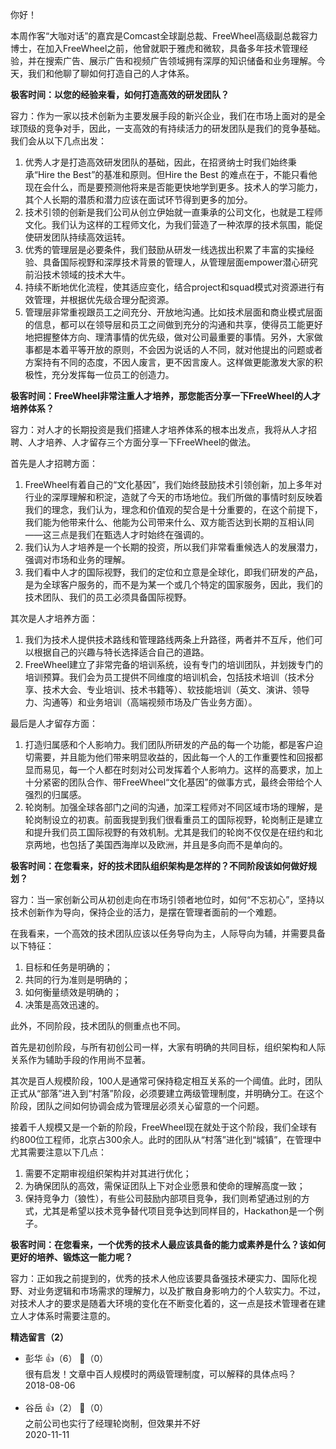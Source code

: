你好！

本周作客“大咖对话”的嘉宾是Comcast全球副总裁、FreeWheel高级副总裁容力博士，在加入FreeWheel之前，他曾就职于雅虎和微软，具备多年技术管理经验，并在搜索广告、展示广告和视频广告领域拥有深厚的知识储备和业务理解。今天，我们和他聊了聊如何打造自己的人才体系。

**极客时间：以您的经验来看，如何打造高效的研发团队？**

容力：作为一家以技术创新为主要发展手段的新兴企业，我们在市场上面对的是全球顶级的竞争对手，因此，一支高效的有持续活力的研发团队是我们的竞争基础。我们会从以下几点出发：

1. 优秀人才是打造高效研发团队的基础，因此，在招贤纳士时我们始终秉承“Hire the Best”的基准和原则。但Hire the Best 的难点在于，不能只看他现在会什么，而是要预测他将来是否能更快地学到更多。技术人的学习能力，其个人长期的潜质和潜力应该在面试环节得到更多的加分。
2. 技术引领的创新是我们公司从创立伊始就一直秉承的公司文化，也就是工程师文化。我们认为这样的工程师文化，为我们营造了一种浓厚的技术氛围，能促使研发团队持续高效运转。
3. 优秀的管理层是必要条件，我们鼓励从研发一线选拔出积累了丰富的实操经验、具备国际视野和深厚技术背景的管理人，从管理层面empower潜心研究前沿技术领域的技术大牛。
4. 持续不断地优化流程，使其适应变化，结合project和squad模式对资源进行有效管理，并根据优先级合理分配资源。
5. 管理层非常重视跟员工之间充分、开放地沟通。比如技术层面和商业模式层面的信息，都可以在领导层和员工之间做到充分的沟通和共享，使得员工能更好地把握整体方向、理清事情的优先级，做对公司最重要的事情。另外，大家做事都是本着平等开放的原则，不会因为说话的人不同，就对他提出的问题或者方案持有不同的态度，不因人废言，更不因言废人。这样做更能激发大家的积极性，充分发挥每一位员工的创造力。

**极客时间：FreeWheel非常注重人才培养，那您能否分享一下FreeWheel的人才培养体系？**

容力：对人才的长期投资是我们搭建人才培养体系的根本出发点，我将从人才招聘、人才培养、人才留存三个方面分享一下FreeWheel的做法。

首先是人才招聘方面：

1. FreeWheel有着自己的“文化基因”，我们始终鼓励技术引领创新，加上多年对行业的深厚理解和积淀，造就了今天的市场地位。我们所做的事情时刻反映着我们的理念，我们认为，理念和价值观的契合是十分重要的，在这个前提下，我们能为他带来什么、他能为公司带来什么、双方能否达到长期的互相认同——这三点是我们在甄选人才时始终在强调的。
2. 我们认为人才培养是一个长期的投资，所以我们非常看重候选人的发展潜力，强调对市场和业务的理解。
3. 我们看中人才的国际视野，我们的定位和立意是全球化，即我们研发的产品，是为全球客户服务的，而不是为某一个或几个特定的国家服务，因此，我们的技术团队、我们的员工必须具备国际视野。

其次是人才培养方面：

1. 我们为技术人提供技术路线和管理路线两条上升路径，两者并不互斥，他们可以根据自己的兴趣与特长选择适合自己的道路。
2. FreeWheel建立了非常完备的培训系统，设有专门的培训团队，并划拨专门的培训预算。我们会为员工提供不同维度的培训机会，包括技术培训（技术分享、技术大会、专业培训、技术书籍等）、软技能培训（英文、演讲、领导力、沟通等）和业务培训（高端视频市场及广告业务方面）。

最后是人才留存方面：

1. 打造归属感和个人影响力。我们团队所研发的产品的每一个功能，都是客户迫切需要，并且能为他们带来明显收益的，因此每一个人的工作重要性和回报都显而易见，每一个人都在时刻对公司发挥着个人影响力。这样的高要求，加上十分紧密的团队合作、带FreeWheel“文化基因”的做事方式，最终会带给个人强烈的归属感。
2. 轮岗制。加强全球各部门之间的沟通，加深工程师对不同区域市场的理解，是轮岗制设立的初衷。前面我提到我们很看重员工的国际视野，轮岗制正是建立和提升我们员工国际视野的有效机制。尤其是我们的轮岗不仅仅是在纽约和北京两地，也包括了美国西海岸以及欧洲，并且是多向而不是单向的。

**极客时间：在您看来，好的技术团队组织架构是怎样的？不同阶段该如何做好规划？**

容力：当一家创新公司从初创走向在市场引领者地位时，如何“不忘初心”，坚持以技术创新作为导向，保持企业的活力，是摆在管理者面前的一个难题。

在我看来，一个高效的技术团队应该以任务导向为主，人际导向为辅，并需要具备以下特征：

1. 目标和任务是明确的；
2. 共同的行为准则是明确的；
3. 如何衡量绩效是明确的；
4. 决策是高效迅速的。

此外，不同阶段，技术团队的侧重点也不同。

首先是初创阶段，与所有初创公司一样，大家有明确的共同目标，组织架构和人际关系作为辅助手段的作用尚不显著。

其次是百人规模阶段，100人是通常可保持稳定相互关系的一个阈值。此时，团队正式从“部落”进入到“村落”阶段，必须要建立两级管理制度，并明确分工。在这个阶段，团队之间如何协调会成为管理层必须关心留意的一个问题。

接着千人规模又是一个新的阶段，FreeWheel现在就处于这个阶段，我们全球有约800位工程师，北京占300余人。此时的团队从“村落”进化到“城镇”，在管理中尤其需要注意以下几点：

1. 需要不定期审视组织架构并对其进行优化；
2. 为确保团队的高效，需保证团队上下对企业愿景和使命的理解高度一致；
3. 保持竞争力（狼性），有些公司鼓励内部项目竞争，我们则希望通过别的方式，尤其是希望以技术竞争替代项目竞争达到同样目的，Hackathon是一个例子。

**极客时间：在您看来，一个优秀的技术人最应该具备的能力或素养是什么？该如何更好的培养、锻炼这一能力呢？**

容力：正如我之前提到的，优秀的技术人他应该要具备强技术硬实力、国际化视野、对业务逻辑和市场需求的理解力，以及扩散自身影响力的个人软实力。不过，对技术人才的要求是随着大环境的变化在不断变化着的，这一点是技术管理者在建立人才体系时需要注意的。
<div><strong>精选留言（2）</strong></div><ul>
<li><span>彭华</span> 👍（6） 💬（0）<div>很有启发！文章中百人规模时的两级管理制度，可以解释的具体点吗？</div>2018-08-06</li><br/><li><span>谷岳</span> 👍（2） 💬（0）<div>之前公司也实行了经理轮岗制，但效果并不好</div>2020-11-11</li><br/>
</ul>